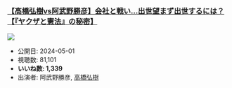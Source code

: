 ### [【高橋弘樹vs阿武野勝彦】会社と戦い…出世望まず出世するには？【『ヤクザと憲法』の秘密】](https://www.youtube.com/watch?v=43IRW90C4Bs)
[![](https://img.youtube.com/vi/43IRW90C4Bs/sddefault.jpg)](https://www.youtube.com/watch?v=43IRW90C4Bs)
-   公開日: 2024-05-01
-   視聴数: 81,101
-   **いいね数: 1,339**
-   出演者: 阿武野勝彦, [高橋弘樹](/rehacq_fan/people/高橋弘樹 "wikilink")
